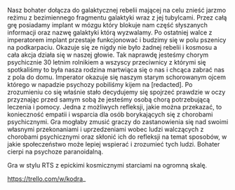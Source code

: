 Nasz bohater dołącza do galaktycznej rebelii mającej na celu znieść jarzmo reżimu z bezimiennego fragmentu galaktyki wraz z jej tubylcami. Przez całą grę posiadamy implant w mózgu który blokuje nam część słyszanych informacji oraz nazwę galaktyki którą wyzwalamy. Po ostatniej walce z imperatorem implant przestaje funkcjonować i budzimy się w polu pszenicy na podkarpaciu. Okazuje się ze nigdy nie było żadnej rebelii i kosmosu a cała akcja działa się w naszej głowie. Tak naprawdę jesteśmy chorym psychicznie 30 letnim rolnikiem a wszyscy przeciwnicy z którymi się spotkaliśmy to była nasza rodzina martwiąca się o nas i chcąca zabrać nas z pola do domu. Imperator okazuje się naszym starym schorowanym ojcem którego w napadzie psychozy pobiliśmy kijem na [redacted]. Po zrozumieniu co się właśnie stało decydujemy się spojrzeć prawdzie w oczy przyznając przed samym sobą że jesteśmy osobą chorą potrzebującą leczenia i pomocy. 
Jedna z możliwych refleksji, jakie można przekazać, to konieczność empatii i wsparcia dla osób borykających się z chorobami psychicznymi. Gra mogłaby zmusić graczy do zastanowienia się nad swoimi własnymi przekonaniami i uprzedzeniami wobec ludzi walczących z chorobami psychicznymi oraz skłonić ich do refleksji na temat sposobów, w jakie społeczeństwo może lepiej wspierać i zrozumieć tych ludzi. Bohater cierpi na psychoze paranoidalną.

Gra w stylu RTS z epickimi kosmicznymi starciami na ogromną skalę.

https://trello.com/w/kodra_ 
